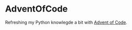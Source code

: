 # AdventOfCode

Refreshing my Python knowlegde a bit with [Advent of Code](https://adventofcode.com/2021).
